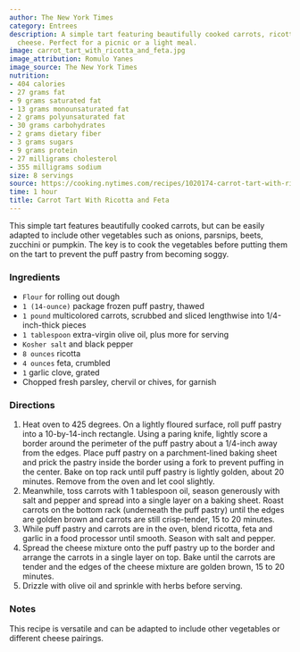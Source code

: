 ```yaml
---
author: The New York Times
category: Entrees
description: A simple tart featuring beautifully cooked carrots, ricotta and feta
  cheese. Perfect for a picnic or a light meal.
image: carrot_tart_with_ricotta_and_feta.jpg
image_attribution: Romulo Yanes
image_source: The New York Times
nutrition:
- 404 calories
- 27 grams fat
- 9 grams saturated fat
- 13 grams monounsaturated fat
- 2 grams polyunsaturated fat
- 30 grams carbohydrates
- 2 grams dietary fiber
- 3 grams sugars
- 9 grams protein
- 27 milligrams cholesterol
- 355 milligrams sodium
size: 8 servings
source: https://cooking.nytimes.com/recipes/1020174-carrot-tart-with-ricotta-and-feta
time: 1 hour
title: Carrot Tart With Ricotta and Feta
---
```

This simple tart features beautifully cooked carrots, but can be easily adapted to include other vegetables such as onions, parsnips, beets, zucchini or pumpkin. The key is to cook the vegetables before putting them on the tart to prevent the puff pastry from becoming soggy. 

### Ingredients

* `Flour` for rolling out dough 
* `1 (14-ounce)` package frozen puff pastry, thawed 
* `1 pound` multicolored carrots, scrubbed and sliced lengthwise into 1/4-inch-thick pieces 
* `1 tablespoon` extra-virgin olive oil, plus more for serving 
* `Kosher salt` and black pepper 
* `8 ounces` ricotta 
* `4 ounces` feta, crumbled 
* `1` garlic clove, grated 
* Chopped fresh parsley, chervil or chives, for garnish 

### Directions

1. Heat oven to 425 degrees. On a lightly floured surface, roll puff pastry into a 10-by-14-inch rectangle. Using a paring knife, lightly score a border around the perimeter of the puff pastry about a 1/4-inch away from the edges. Place puff pastry on a parchment-lined baking sheet and prick the pastry inside the border using a fork to prevent puffing in the center. Bake on top rack until puff pastry is lightly golden, about 20 minutes. Remove from the oven and let cool slightly.
2. Meanwhile, toss carrots with 1 tablespoon oil, season generously with salt and pepper and spread into a single layer on a baking sheet. Roast carrots on the bottom rack (underneath the puff pastry) until the edges are golden brown and carrots are still crisp-tender, 15 to 20 minutes.
3. While puff pastry and carrots are in the oven, blend ricotta, feta and garlic in a food processor until smooth. Season with salt and pepper.
4. Spread the cheese mixture onto the puff pastry up to the border and arrange the carrots in a single layer on top. Bake until the carrots are tender and the edges of the cheese mixture are golden brown, 15 to 20 minutes.
5. Drizzle with olive oil and sprinkle with herbs before serving.

### Notes

This recipe is versatile and can be adapted to include other vegetables or different cheese pairings.